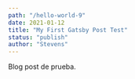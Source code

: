 ```yaml
---
path: "/hello-world-9"
date: 2021-01-12
title: "My First Gatsby Post Test"
status: "publish"
author: "Stevens"
---
```

Blog post de prueba.